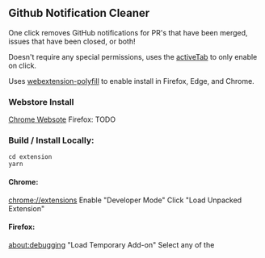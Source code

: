 ## Github Notification Cleaner

One click removes GitHub notifications for PR's that have been merged, issues that have been closed, or both!

Doesn't require any special permissions, uses the [activeTab](https://developer.chrome.com/extensions/activeTab) to only enable on click.

Uses [webextension-polyfill](https://github.com/mozilla/webextension-polyfill) to enable install in Firefox, Edge, and Chrome.

### Webstore Install

[Chrome Websote](https://chrome.google.com/webstore/detail/github-notification-clean/nmkolhkahadeccilmcgojcdmjihhakbg)
Firefox: TODO

### Build / Install Locally:

```
cd extension
yarn
```

#### Chrome:

[chrome://extensions](chrome://extensions)
Enable "Developer Mode"
Click "Load Unpacked Extension"

#### Firefox:

[about:debugging](about:debugging)
"Load Temporary Add-on"
Select any of the
